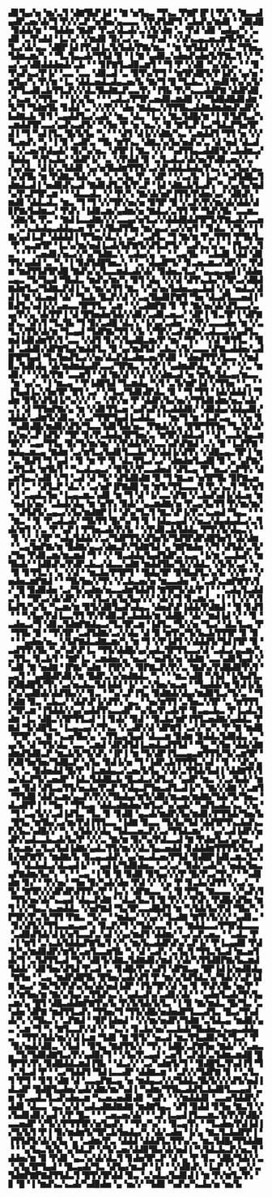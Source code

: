 ▟▊▜▄▞▅▝▆▞▃▜▝▟▇▜▙▛▐▟▝▝▇▝▅▜▄▃▝▜▚▃▝▛▇▛▐▛▐▝▛▞▚▝▇▃▃▟▄▟▛▃▅▞▟▞▜▝▛▞▞▃▛▝▅▜▅▞▄▃▃▃▝▞▛▟▜▟▛▜▝▃▙▟▚▞▆▟▊▝▝▟▉▟█▝▉▟▟▞▆▝▝▜▟▟▅▝▇▟▛▝▛▃▞▟▃▟▞▃▚▜▞▟▆▝▃▝▛▟▝▟▉▝▄▟▄▞▚▝▃▟▉▝▃▜▚▟▟▝▐▃▚▞▝▞▆▟▉▝▉▞▃▞▃▝▝▜▚▟▝▝▞▟▚▃▄▃▅▃▆▜▙▜▚▞▃▜▃▞▟▞▄▃▝▟█▛▐▟▐▜▚▟▐▃▜▞▙▟▞▛▇▞▆▃▝▝▆▝▆▜▟▟▝▞▞▃▙▝▜▜▅▃▜▟▆▃▆▞▚▝▝▜▃▜▄▃▟▞▜▜▟▝▉▝▐▝▇▝▄▟▉▃▚▟▅▟▚▟▅▜▞▛▇▃▜▝▞▝▚▃▞▃▞▟▉▟▟▟▅▟▞▃▙▝▝▝▊▛▇▜▃▟▉▃▆▜▝▝▜▝▛▝▞▟▊▝▚▞▟▞▃▝▝▝▉▜▚▟▚▃▞▛▐▞▝▃▃▝▃▃▝▟▉▃▟▝▃▝▉▜▚▞▛▜▝▝▆▜▛▟█▜▞▛▐▟▚▝▄▞▅▝▆▜▄▞▚▝▛▞▆▝▐▃▝▟▟▃▅▟▃▟▄▃▅▞▙▝▇▞▜▝█▝▜▃▙▃▚▝▅▟▊▜▚▞▄▜▞▞▛▜▃▟▊▃▙▜▜▃▛▞▞▟▃▜▙▟▇▃▛▃▃▜▚▝▐▜▙▝▛▞▚▃▃▟▟▛▇▝▟▟▛▟█▞▚▃▅▝▞▜▜▃▝▝▐▞▄▜▄▝▝▝▃▟▃▞▛▜▛▃▅▟▉▃▆▟█▝▞▝▜▟█▟█▟▊▟▆▝▜▞▜▝▜▟▆▜▙▝▊▟▟▝▃▝▞▞▛▞▝▟▅▝▇▟▄▃▚▜▜▜▙▃▟▟▇▟▆▟▆▟▚▟▛▞▙▟▇▃▙▝▊▜▝▃▄▟▟▜▃▞▃▟▞▝▆▃▝▟▃▝▐▃▚▝▇▃▜▟█▞▆▝▐▝▊▜▟▜▃▞▚▃▆▟▟▜▛▃▃▞▄▟▚▃▟▜▞▝▚▜▅▝▛▝▅▝▅▃▚▝▉▝▇▜▃▛▐▃▞▜▟▃▛▜▅▜▛▟▐▝▜▝▚▟▐▜▃▝█▞▙▜▄▝▚▝▝▝▟▜▝▟▐▞▞▟▇▞▚▃▝▃▆▟▟▜▝▜▜▝▅▝▞▞▜▃▅▟▚▝▚▝▐▝▉▝▃▟▛▃▝▜▙▝▆▜▚▃▝▟▇▃▚▞▙▞▅▟▚▞▃▝▟▝▅▟▝▟▃▟▃▝▞▃▅▞▛▟▄▟▞▝▉▞▚▞▅▃▝▟▜▛▐▝▇▃▝▞▞▝▚▟▜▜▄▃▟▟▉▜▞▃▙▟▆▃▞▜▟▟▄▝▚▜▚▃▙▞▝▟▟▛▐▞▝▃▝▞▛▟▟▝▉▝▃▜▃▟▃▞▟▞▅▞▛▟▉▃▅▞▞▃▝▞▄▞▟▃▝▟▐▞▃▜▟▟▊▝▄▞▅▜▙▟▆▜▜▜▞▃▞▟▚▟▟▃▙▟▄▜▚▃▚▝▃▜▄▞▄▃▚▞▟▜▙▝▆▝▛▟▇▃▜▟▞▝▃▝▚▝▃▜▄▝▛▃▝▟▛▝▝▞▃▞▙▝▐▃▞▝▚▟▜▟█▃▜▟▆▟▃▟▐▝▅▟▉▟▚▃▟▝▇▟▊▟▜▃▜▞▛▃▛▝▐▟▝▟▇▃▙▜▃▟▚▝▚▞▄▞▙▞▆▟▚▞▛▃▛▜▛▃▆▝▝▝▟▃▃▟▃▝▞▝▛▞▚▝▇▞▟▞▅▛▐▜▜▞▛▟▅▞▄▞▝▟▉▟▚▝▆▟▊▝▟▟▃▟▃▝▆▃▝▜▝▜▝▞▞▜▛▞▅▞▅▝▉▜▛▝█▝▞▃▛▞▛▞▆▞▟▞▟▟▞▟▊▛▇▞▙▟▆▃▞▝▛▟▚▝▐▟▉▃▆▞▄▟▆▞▅▝▇▟▃▞▃▜▜▝▛▝▜▟▚▜▙▝▃▃▆▃▝▟▇▞▙▝▛▃▝▝▇▟▐▃▃▟▇▞▞▞▃▃▄▞▅▜▃▞▞▟▟▟█▟▟▜▛▜▞▛▇▃▟▞▃▃▅▝▝▃▚▃▙▟▄▃▟▟▄▃▅▝▛▃▚▜▙▟▜▜▅▝▆▞▄▃▞▃▞▞▅▜▝▝▊▟▃▝▞▜▞▝▐▝▇▞▄▟▐▃▛▝▟▟▟▟▐▝▛▜▅▞▟▃▚▝▃▞▝▃▟▜▃▝▜▝▇▞▆▝▛▃▜▜▜▝▛▜▙▜▃▝▛▝▄▃▆▜▛▝▐▃▚▞▆▞▅▟▐▃▟▞▙▛▇▜▞▟▜▃▛▜▞▝▃▟▚▃▚▞▃▝▐▜▃▞▃▜▃▝▝▝▝▃▅▟▊▞▅▃▞▞▚▞▜▟▇▃▚▝▃▟▄▞▄▝▃▝▝▃▄▜▙▝▝▃▙▟▊▝▟▟▝▟▊▜▜▞▄▟▟▝▃▝▚▝▐▝▉▟▜▟█▜▅▃▚▝▝▃▝▟▄▟▛▜▞▝▊▃▅▃▆▃▞▟▛▞▃▝▛▟▆▝▆▟▜▜▟▜▛▟█▝▇▟▚▞▄▜▃▃▆▟▃▟▞▟▞▝▉▟▅▃▜▃▞▝▄▃▄▃▄▟▐▝▟▟▅▃▄▃▝▜▞▜▄▟▝▜▙▟▃▝▆▟▚▞▆▞▚▝▉▜▝▟▄▝▞▞▟▝▟▜▚▃▙▞▚▜▛▃▞▟█▟▇▟▆▜▃▞▜▟▇▃▛▟▐▝▅▝▆▞▄▜▜▝▇▃▝▞▚▞▅▞▙▟▅▃▄▃▙▟▝▞▄▝▅▟▃▞▟▟▐▝▇▝▟▃▅▟▝▟▞▝▜▃▙▝█▃▛▞▟▝▞▃▄▜▙▟▊▛▇▜▝▜▅▝▟▃▟▜▃▃▅▟▐▝▉▟▜▃▚▟▐▞▞▃▅▃▃▜▛▜▜▃▝▃▆▝▝▞▃▟▇▛▇▝▊▝▛▝▇▞▅▞▟▞▟▜▃▃▞▃▄▞▛▞▄▝▟▞▛▛▐▝▟▝█▜▅▟▅▜▟▞▞▟▊▞▃▟▊▃▅▃▞▝▟▛▐▝▊▃▜▛▐▝▟▛▇▟▚▃▝▟▚▜▝▜▃▜▙▝▜▝▉▞▃▟█▝▟▃▚▝▐▞▄▞▃▟▅▝▝▞▛▞▃▃▃▟▅▝▆▝▞▃▜▃▚▜▜▞▟▞▆▝▜▃▄▟▝▜▟▛▇▞▜▜▝▞▙▝▞▜▛▞▃▟▚▛▇▞▃▟▃▃▞▞▄▟▜▃▆▟▐▟▊▟▆▜▚▜▝▃▃▝▞▟▜▝▊▞▚▜▄▟█▃▆▞▛▝▆▞▝▜▚▝▝▞▟▝▉▜▜▃▝▝█▟▝▃▟▟▊▞▟▛▇▜▄▞▆▟▟▜▃▝█▝▄▞▆▟▜▟▝▃▙▃▚▜▞▃▃▃▚▛▇▃▟▟▅▞▃▟█▜▛▜▄▟▝▜▃▜▅▟▜▃▞▞▅▞▟▃▛▟▃▟▆▃▅▞▛▟▉▝▝▟▅▟▜▜▚▜▃▃▝▞▆▟▉▃▜▟▊▟▄▝▟▞▆▟▆▟▄▟▛▃▃▞▜▛▇▃▝▃▚▛▐▝▄▟▆▟▛▟▄▝▚▞▚▝▝▞▃▝▆▟▊▞▝▝▞▟▞▛▇▝▃▃▆▜▝▝▟▝▇▞▟▝▞▟▝▞▞▟▆▃▟▝▅▝▆▜▄▜▟▃▄▞▆▃▃▝▆▝▄▞▃▝▐▝▆▃▄▝▝▛▐▟█▜▟▝▜▃▆▟▄▝▚▜▝▃▜▞▆▛▐▟▝▞▜▜▅▝▝▃▝▝▐▜▄▟▐▃▚▜▅▜▛▝█▜▝▃▞▝▞▜▃▞▜▟▊▟▛▟▃▝▉▝▝▜▝▜▜▝▐▟▞▟▟▟▐▝▜▟▆▝▉▜▞▟▜▟▐▞▚▞▞▞▝▃▝▞▛▞▅▝▛▝▟▟▛▞▙▞▅▞▞▜▜▟▊▟▆▞▅▃▚▟▞▃▚▝▟▝▜▜▅▛▇▞▄▝▆▝▞▟▊▜▜▃▅▝▄▟▚▟▚▜▃▟▟▟▉▞▝▟▉▟▄▞▟▟▄▟▊▞▟▟▟▞▃▟▆▜▞▟▊▃▝▞▃▞▜▜▛▜▄▟▐▃▟▟▃▝▝▝▆▞▜▝▆▝▐▃▛▃▄▝▝▞▅▝▊▝▚▟▊▟█▞▆▟▉▞▟▜▞▜▃▃▜▟▊▜▟▞▅▃▝▛▇▟▞▞▄▝█▜▛▜▜▜▅▝▜▃▜▞▟▞▛▞▅▞▃▛▐▟▜▞▝▜▛▝▊▞▛▃▙▟▄▜▛▜▅▞▃▝▆▜▛▞▟▟▃▟▝▝▟▝▃▃▙▜▄▃▆▜▛▞▝▃▄▞▜▜▄▝▉▞▜▞▆▞▆▞▝▞▛▟▟▞▛▞▃▃▚▟▚▛▇▟▝▃▚▝█▝▐▃▛▛▇▝▆▟▄▃▆▃▄▝▇▟▆▝▃▞▆▜▃▞▙▟▊▜▃▃▙▞▜▞▟▟▐▞▟▜▚▝▞▟█▃▄▃▜▛▐▝▆▞▃▝█▟▜▝▜▝▄▟▝▝▊▝▆▝▛▝▊▝▟▃▜▜▃▞▃▞▝▟▆▟▅▜▃▟█▝▉▝▄▝▄▛▇▞▄▜▜▃▙▝▆▜▙▜▝▝▚▃▟▃▄▃▞▝▉▜▞▞▛▃▃▟▅▟▝▟▜▃▄▝▛▝▅▃▞▃▛▜▚▝▟▃▆▜▄▃▚▟▉▝▞▜▝▃▟▝▟▝▜▞▝▟▜▟▉▟▇▝▉▝▜▝▇▃▅▝▅▜▛▜▙▝▉▛▇▃▅▛▐▝▃▝▝▟▜▃▛▝▟▃▚▝▃▞▅▛▐▛▇▟█▝▆▝▆▜▞▜▜▃▃▃▜▝▛▃▚▃▜▝▜▞▅▜▝▟▝▃▄▟▃▜▅▝▐▃▄▃▆▃▚▟▊▝▆▝▜▝▟▝▐▞▃▃▚▛▇▝▞▃▙▟▚▟▐▞▟▃▅▝▆▝▅▟▐▞▅▞▝▃▙▟▞▟▄▝▆▝▅▜▚▝▉▟▞▝▄▃▆▟▇▞▅▝▛▃▄▜▄▜▜▝▛▞▆▞▆▞▃▝▟▜▟▜▞▃▄▃▞▞▙▞▆▟▇▛▐▝▝▟▚▞▜▃▜▝▇▃▚▛▐▞▛▃▚▃▅▟▝▜▄▃▝▝▝▝▇▃▝▝▊▝▛▃▟▃▟▞▝▜▙▜▜▝█▞▚▞▜▝▊▝▐▟▄▃▄▟▝▞▅▃▞▟▄▟▄▟▃▞▃▜▟▞▆▜▝▞▃▝▛▝▄▛▐▝▛▜▅▃▟▞▛▞▙▝▝▞▛▟▊▃▙▜▟▟▄▝▛▜▚▜▞▟▄▃▚▝▝▝▊▝▞▃▚▜▛▝▚▟▄▜▟▟▞▞▃▞▜▟▛▜▜▞▟▜▅▜▞▜▟▜▛▟▛▟█▜▅▜▝▟▞▟▆▝▝▃▄▜▅▛▇▞▆▝█▟▇▞▄▃▞▟▆▃▛▞▜▟▇▜▟▝▄▝▇▛▇▟▅▝▞▜▝▟▜▟▞▃▜▞▞▜▅▝▛▟▊▃▆▞▆▃▆▟▝▜▝▝▞▝▉▃▟▟▄▜▄▟▜▟▛▃▚▃▄▝▐▞▆▝▃▃▙▟▚▝▆▜▙▟▞▝▐▟▉▟▚▞▛▟▛▃▙▃▞▟▃▃▚▟▇▝▆▟▟▜▙▞▜▞▞▟▟▃▝▞▙▜▞▃▞▝▅▝▉▝▊▜▜▃▚▝▄▝▞▟▝▝▆▃▙▞▛▜▛▜▝▝█▟▄▜▛▝▉▜▙▟▜▃▚▞▙▝▞▞▛▝▝▞▅▟▅▃▆▛▇▟▝▝▝▜▙▜▅▞▞▜▚▝▞▃▙▃▅▞▅▝▆▃▃▟▅▝▚▝▃▟▚▃▆▛▇▜▚▜▞▝█▝▉▟▉▟▅▝▃▞▜▞▄▟▆▞▅▃▃▟▆▜▟▟▜▝▇▜▛▜▞▟▞▛▐▝▝▝▃▟▄▜▃▟▟▃▜▝▝▜▛▃▞▟▞▟▛▞▝▝▚▜▃▞▄▜▄▜▄▞▞▞▝▟▞▞▜▝▊▃▆▞▃▝▐▝▐▝▞▞▚▜▙▟▜▞▚▞▙▝▚▃▆▞▆▝▉▜▞▟▉▜▄▟▚▟▄▃▝▟▅▟▚▛▐▟▟▞▛▟▇▟▝▝█▝▊▟▜▝▝▝▚▜▄▞▛▟▐▃▃▜▜▝▛▞▛▟▉▃▛▃▙▟▟▞▆▝▟▟█▞▝▟▞▝▆▟▐▟▝▞▝▝▊▝▃▟▅▃▞▜▝▟▊▃▜▟▆▛▇▟▄▃▞▜▃▜▛▃▆▝▐▟▜▃▝▜▞▞▅▝▜▃▞▝▟▃▜▃▄▝▛▝▜▜▙▝█▝▝▜▚▜▛▝▃▟▜▟▇▞▃▞▞▟▄▝▟▝▉▝▆▜▚▞▜▞▙▃▙▜▜▜▛▝▊▝▉▝▝▝▄▟▅▞▅▃▝▞▙▛▇▟▃▟▇▃▆▞▚▝▆▝▜▝▞▛▐▟▜▝▞▟▟▟▜▞▜▟▐▜▛▝▉▝▃▟▜▜▚▜▙▝▚▞▚▟▚▛▐▃▝▜▜▞▟▟█▞▄▞▄▟▃▜▛▜▜▃▃▞▟▝▃▟▃▞▄▃▆▞▚▃▜▜▃▝▊▃▙▜▝▝▇▛▐▃▝▃▆▟▅▞▄▝▅▃▞▝▅▟▜▞▅▝▟▟▇▝▃▃▚▟▊▜▄▟▝▞▚▟▊▝▇▝▅▟▇▝▐▛▇▞▚▟▆▝▐▜▛▞▚▝▉▛▇▃▛▞▛▞▃▝▇▟▚▞▛▟█▟▉▜▚▜▝▃▄▜▝▝▄▟█▟▛▟▊▞▆▝█▟▛▃▚▞▅▟▇▟▃▝▚▝▝▝▆▃▚▟█▝▚▜▟▝▐▞▙▟▜▃▛▟█▟█▜▞▜▚▝▃▞▅▃▙▃▜▟▐▟▟▝▐▞▝▃▚▜▅▞▅▃▅▝▝▜▄▟▟▞▆▝▊▟▐▞▙▞▚▞▄▟▉▟▞▟▟▜▙▞▞▝▊▃▝▝▚▞▃▛▐▜▄▝▉▟▇▟▞▟▄▞▆▟▉▜▃▞▜▞▃▝▝▜▛▟▇▝▉▃▝▃▙▃▞▝▟▟▚▛▐▞▟▜▚▝▄▃▝▝▅▞▆▜▜▝▃▜▅▃▚▜▛▝▃▝▆▜▜▜▞▜▛▃▆▝▐▜▟▟▞▞▄▞▄▟▟▜▚▃▃▟▛▝▚▞▙▞▛▃▟▞▛▝▊▃▄▃▙▃▝▛▐▃▟▃▜▟▆▝▐▃▝▟█▃▚▜▛▜▜▃▟▝▐▝▊▟▞▝▉▟▝▝▉▃▙▞▆▛▐▜▜▃▅▟▇▞▄▟▟▃▝▛▇▟▝▜▞▟█▜▃▝▐▃▄▃▄▞▞▜▚▃▝▞▃▟▛▞▟▝▟▛▇▜▝▃▞▞▚▞▚▝▛▝▇▝▆▟█▝▛▜▛▝▃▝▇▝▚▃▅▜▙▞▄▝▃▜▜▃▄▜▄▟▝▟▃▃▆▝▉▟▆▝▉▟▟▃▜▟▉▟▃▝▃▝▄▞▙▝▟▝▜▜▞▟▄▝▃▃▝▃▆▟▝▟▛▟▜▟▐▃▅▟▃▟▜▜▟▝▝▜▄▝▚▜▅▝▟▟▞▟▇▟▆▟▜▟▉▃▛▝▆▃▙▜▞▜▞▟▚▝▐▛▐▝▆▝▜▞▟▛▐▜▃▃▄▃▆▜▜▜▞▜▞▃▆▜▛▝▛▟▊▜▅▜▅▞▜▟█▃▛▝▄▜▄▝▉▟▐▞▅▝▜▝▐▟▛▃▙▜▜▜▜▃▚▟▝▝▊▝▝▟▚▞▄▝▄▝▃▝▉▟▅▟▟▝█▞▛▝▐▃▆▟▄▃▞▃▅▞▙▜▄▝▞▟▞▃▜▜▟▞▙▟▐▝▟▟▇▜▚▜▅▞▟▃▛▜▞▃▅▟▛▝▐▟▃▜▟▟█▃▙▝█▃▟▃▞▟▜▃▞▝▄▟▛▝▆▃▝▞▃▞▙▟▞▝▆▃▅▝▉▟▝▟▜▃▄▜▜▞▅▃▙▞▛▃▛▝▛▟▄▃▛▜▅▃▟▜▃▟▐▞▚▝▇▞▞▟▇▝▞▃▆▜▝▜▜▟█▝▟▟▚▃▆▞▄▃▛▞▛▞▞▜▙▟▄▞▆▜▞▟▉▞▆▃▅▞▆▟▇▞▜▟▞▜▞▜▅▃▝▟▃▟▛▛▐▝▝▜▅▝▝▜▜▃▄▝▟▟▃▟▆▟▅▞▆▜▃▞▚▞▄▟▞▝▚▟▜▃▟▃▚▃▝▞▅▝▝▜▝▃▄▜▞▞▃▟▐▟▜▃▝▜▃▝▊▝▊▟▉▝▄▃▟▞▆▟▛▞▙▞▆▟▊▞▛▜▜▟▞▜▅▞▙▝█▜▄▝▆▜▙▞▃▞▆▞▛▟▐▜▜▃▃▝▐▟▇▝▉▃▃▝▜▞▙▞▜▟▝▟▟▜▛▜▚▃▙▟▚▃▛▞▙▃▚▟█▞▞▝▚▝▄▜▟▞▞▟▄▝▜▟▃▃▅▃▛▞▃▞▜▜▟▃▆▞▝▝▄▞▃▟▐▟▛▞▅▟▛▞▄▟▃▃▙▃▟▞▙▞▛▝▞▞▃▝▇▞▆▝▉▞▚▞▛▟▃▃▟▝▇▝▛▟▅▜▃▞▄▞▅▃▝▞▅▃▆▞▃▜▃▞▙▟▐▟▇▞▄▟▃▜▜▞▆▞▞▟▃▜▄▃▅▟▟▝▊▟▟▟▆▜▜▜▜▞▙▞▄▟▊▞▅▛▇▜▚▝▆▟▇▞▙▝▉▃▄▃▟▟▚▝▄▞▅▃▟▃▅▞▛▜▟▝▉▟█▛▐▟▊▃▆▃▜▃▚▝▜▝▟▃▙▟▃▞▟▃▄▟▐▞▝▝▄▟▐▞▜▟▉▟▅▃▝▃▞▃▞▝▉▟▞▃▟▞▚▝▅▟▄▜▅▃▄▛▇▟▆▞▙▞▚▝▚▝▝▃▄▝▐▝▉▝█▝▉▟▉▝▉▜▄▞▞▞▛▝█▞▛▃▞▜▚▞▝▝▚▟▊▟▆▝▊▞▝▝▛▞▅▞▝▜▅▝▉▞▚▟▞▟▅▝▛▟▝▞▝▞▄▝▛▝▊▃▙▞▟▜▜▝▞▃▞▃▝▜▞▝▇▜▛▞▞▟▛▟▛▟▜▜▚▞▛▝▐▃▚▝▟▛▇▃▃▝▚▝█▝▛▜▄▝▇▃▃▃▝▞▚▟▚▜▝▜▜▞▅▞▟▞▚▃▄▟▝▟▄▃▛▟▇▝▝▟▃▞▙▃▜▝█▝▛▞▞▝▛▟▚▝▛▟█▞▟▜▅▝▆▜▝▞▞▜▄▃▚▃▅▟▟▃▝▞▅▛▇▟▝▜▄▜▛▃▃▟█▟▜▝▆▝▚▜▟▞▙▞▛▟▝▜▙▞▚▝▛▜▛▞▛▃▜▞▜▜▝▛▇▃▝▜▞▃▝▝▆▟▄▞▝▞▄▞▞▜▃▟▇▝▇▜▚▜▞▞▞▝▄▟▊▃▝▝▊▞▟▜▞▞▜▜▃▃▅▃▄▞▚▝▉▃▛▞▜▝▞▜▟▞▃▃▜▝▃▝▇▟▟▃▃▞▛▜▛▟▃▃▃▝▃▟▉▟▜▟▞▟▐▞▅▜▃▃▛▃▚▟▝▞▄▞▆▟▜▝▟▟▆▞▝▃▞▃▛▃▅▃▝▝▃▟▃▝▛▝▐▝▆▜▝▃▚▃▙▜▟▟▄▛▇▜▄▜▝▞▚▝▆▞▙▃▟▟▛▟▚▞▃▛▐▞▝▛▐▃▄▟▉▝▛▟▜▞▚▞▆▟▉▟▛▞▆▜▞▃▅▜▃▃▆▜▙▝▚▝▟▝▃▟▚▝▃▜▄▜▝▜▜▃▜▃▟▝▆▃▅▜▟▞▜▝▃▜▟▜▜▃▟▝▜▞▝▟▊▜▞▟▇▃▜▟▇▟▊▞▆▟▝▞▟▞▚▜▜▟▉▛▇▞▙▃▆▟▜▟▟▞▝▟▊▜▅▞▟▜▟▝▛▃▟▝▃▝▊▟█▞▛▃▚▟▜▝▟▛▇▃▄▝█▛▐▟▐▞▅▟▉▟▄▝▇▜▅▝▝▃▄▝▆▟▛▟█▜▙▝█▜▅▞▄▟▞▟▜▝▛▝▆▞▄▜▟▜▟▃▚▞▜▟▞▞▄▛▐▟▇▝▅▃▞▝▇▞▜▞▛▟▚▞▙▞▟▞▅▟▐▟▛▝▐▜▞▜▛▞▟▝▅▝▊▝▛▟▚▜▙▝▅▞▛▝▞▞▆▜▅▞▆▝▇▞▄▜▄▞▃▜▜▟▚▃▚▝▄▟▃▟▚▞▃▟▊▞▟▞▝▝▄▟▅▜▃▟▞▜▚▜▄▃▆▞▄▝█▜▝▟█▃▟▟▆▛▇▜▚▞▙▝▛▞▙▜▟▞▙▜▃▝▐▝▉▝▇▞▆▟▃▝█▞▜▃▝▃▚▟▅▝▟▛▇▝▆▟▜▜▃▟▚▝▜▜▅▞▜▝▜▜▞▟█▞▅▟▅▟▛▜▃▃▟▜▃▝█▃▞▜▚▟▟▞▚▝▞▜▙▃▚▝▃▛▇▟▝▝▉▛▐▟▅▟▝▝▞▞▆▞▅▟▛▞▜▟▇▝▃▜▟▃▄▝▆▟▉▞▄▃▝▃▆▝▜▝▚▝▇▜▃▃▛▞▟▝▞▝▚▃▚▝▊▃▙▞▅▞▃▃▙▟▞▜▙▟▅▃▚▃▄▃▟▟▄▃▝▝▜▜▚▜▟▞▆▞▞▟▐▃▆▝▜▟▊▝▇▝▉▜▞▝▅▃▟▝▆▃▜▜▄▟▉▞▜▞▜▃▞▝▛▝▉▞▅▟▞▟▉▃▝▞▙▟▝▝▉▜▄▝▇▟▜▜▞▞▝▜▚▝▐▟█▞▃▛▇▜▅▝▇▟▞▝▞▃▅▃▄▝▜▞▜▟▉▟▇▜▃▞▛▞▄▟▉▞▜▝▝▞▙▞▛▃▄▟▝▃▅▜▝▃▛▟▞▃▜▟▆▃▆▟█▝█▜▛▜▚▜▚▝▉▟█▟▟▃▆▟▐▜▙▝▝▟▃▞▞▝▃▞▚▟▆▜▞▜▝▝▉▟█▜▃▜▚▟▐▜▝▜▝▃▜▃▟▝▛▝▝▃▞▜▟▟▜▝▜▟▐▃▃▟▛▝▟▟▇▃▆▝▝▃▛▞▞▜▟▛▇▝▊▝▝▃▜▃▜▝▛▜▝▝▊▜▝▟▇▝▟▝▃▃▄▛▇▃▄▝▅▝▆▟▄▃▞▞▞▜▟▟▃▜▙▜▞▞▞▟▜▞▅▟▐▟▃▟▛▝█▟█▜▄▟▅▞▄▟▞▟▇▞▆▞▚▟▐▝▚▟▆▞▜▜▙▃▟▟▜▃▙▟▉▜▃▃▄▟▝▃▆▝▛▃▄▟▃▜▃▟▚▟▅▃▆▝▚▃▅▃▅▟▊▟▊▝▚▟▚▝▝▞▆▟▟▟▊▝▃▃▅▜▟▟▛▞▟▟▊▝▟▃▃▝▄▃▚▞▟▝▄▟▃▟▇▟▇▟▇▝▆▟▇▜▄▃▝▟▜▝▉▟▟▝▊▜▅▝▇▃▜▝▞▞▙▟▊▟▊▞▄▟▝▞▛▝█▃▝▝▝▃▅▃▅▞▟▞▝▝▃▛▐▃▄▟▐▜▃▃▆▃▜▞▛▞▛▟█▞▃▃▅▟▛▝▞▜▞▞▛▜▜▜▛▞▅▜▄▟▚▝▝▜▚▞▚▞▝▝▉▃▄▜▚▝▝▜▃▟▅▞▛▟▐▟▐▞▜▞▙▜▝▛▐▝▉▞▆▟▆▜▞▜▛▃▙▜▅▟▄▞▚▝▟▞▃▟▅▝▐▞▄▝▇▃▜▃▙▟▛▛▐▝▐▜▜▟▜▞▟▞▄▜▄▝▄▝▃▟▆▞▛▃▝▟▟▟▝▟▟▟▜▃▜▜▚▞▃▝▆▃▜▟█▞▜▜▟▟▇▝▝▝▄▜▄▃▜▞▙▝▄▜▟▃▛▝▞▜▞▃▅▞▟▟▉▜▙▞▟▞▅▟▐▝▚▜▟▃▙▃▛▞▅▃▜▝▟▟▅▞▆▝▉▝▛▟▊▝▄▃▚▞▟▞▟▃▜▝▊▟▅▜▛▃▛▝▟▝▄▝▛▝▊▃▝▟█▞▜▟▞▞▃▝▄▜▄▜▛▜▄▟▝▝█▃▄▟▞▜▃▝▟▜▄▞▆▃▛▝▐▞▝▝▞▟▉▟▚▝▐▃▛▝▞▝▄▞▞▃▜▟▆▛▇▛▇▟▜▜▟▃▜▝█▜▚▜▛▟▟▝▉▃▝▃▚▟▃▞▙▟▊▟▐▝▆▝▛▞▆▜▃▜▚▝▊▝█▝▐▝▆▟▚▃▚▃▟▞▚▟▉▟▅▝▄▝▅▞▞▝▜▟▉▝▚▟▚▞▚▃▙▞▅▝▅▞▙
